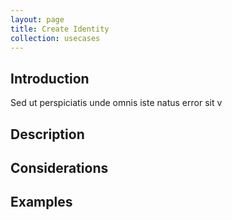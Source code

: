 ```yaml
---
layout: page
title: Create Identity
collection: usecases
---
```


## Introduction

Sed ut perspiciatis unde omnis iste natus error sit v

## Description

## Considerations

## Examples
